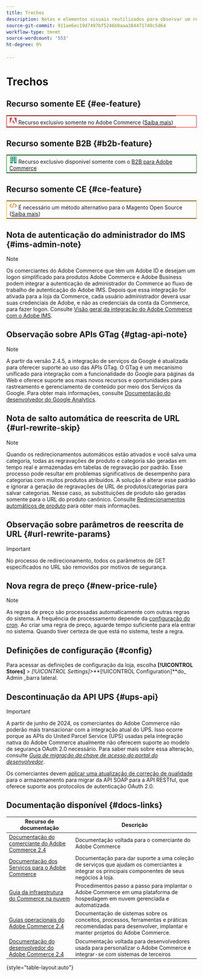 ```yaml
---
title: Trechos
description: Notas e elementos visuais reutilizados para observar um recurso ou página que se aplica a uma edição específica
source-git-commit: 911ae6ec19d7497bf5246b0aaa384471749c5d64
workflow-type: tm+mt
source-wordcount: '553'
ht-degree: 0%

---
```


# Trechos

## Recurso somente EE {#ee-feature}

<table style="border:1px solid red">
<tr><td><img alt="Recurso do Adobe Commerce" src="../assets/adobe-logo.svg" width="20" height="20" /> Recurso exclusivo somente no Adobe Commerce (<a href="https://experienceleague.adobe.com/docs/commerce-admin/user-guides/home.html#product-editions">Saiba mais</a>)</td></tr>
</table>

## Recurso somente B2B {#b2b-feature}

<table style="border:1px solid green">
<tr><td><img alt="Recurso B2B do Adobe Commerce" src="../assets/b2b.svg" width="20" height="20" /> Recurso exclusivo disponível somente com o <a href="https://experienceleague.adobe.com/docs/commerce-admin/b2b/introduction.html?lang=en">B2B para Adobe Commerce</a></td></tr>
</table>

## Recurso somente CE {#ce-feature}

<table style="border:1px solid orange">
<tr><td><img alt="recurso Magento Open Source" src="../assets/open-source.svg" width="20" height="20" /> É necessário um método alternativo para o Magento Open Source (<a href="https://experienceleague.adobe.com/docs/commerce-admin/user-guides/home.html#product-editions">Saiba mais</a>)</td></tr>
</table>

## Nota de autenticação do administrador do IMS {#ims-admin-note}

>[!NOTE]
>
>Os comerciantes do Adobe Commerce que têm um Adobe ID e desejam um logon simplificado para produtos Adobe Commerce e Adobe Business podem integrar a autenticação de administrador do Commerce ao fluxo de trabalho de autenticação do Adobe IMS. Depois que essa integração for ativada para a loja da Commerce, cada usuário administrador deverá usar suas credenciais de Adobe, e não as credenciais da conta da Commerce, para fazer logon. Consulte [Visão geral da integração do Adobe Commerce com o Adobe IMS](/help/getting-started/adobe-ims-integration-overview.md).

## Observação sobre APIs GTag {#gtag-api-note}

>[!NOTE]
>
>A partir da versão 2.4.5, a integração de serviços da Google é atualizada para oferecer suporte ao uso das APIs GTag. O GTag é um mecanismo unificado para integração com a funcionalidade do Google para páginas da Web e oferece suporte aos mais novos recursos e oportunidades para rastreamento e gerenciamento de conteúdo por meio dos Serviços da Google. Para obter mais informações, consulte [Documentação do desenvolvedor do Google Analytics](https://developers.google.com/analytics/devguides/collection/gtagjs).

## Nota de salto automática de reescrita de URL {#url-rewrite-skip}

>[!NOTE]
>
>Quando os redirecionamentos automáticos estão ativados e você salva uma categoria, todas as regravações de produto e categoria são geradas em tempo real e armazenadas em tabelas de regravação por padrão. Esse processo pode resultar em problemas significativos de desempenho para categorias com muitos produtos atribuídos. A solução é alterar esse padrão e ignorar a geração de regravações de URL de produtos/categorias para salvar categorias. Nesse caso, as substituições de produto são geradas somente para o URL do produto canônico. Consulte [Redirecionamentos automáticos de produto](/help/merchandising-promotions/url-redirect-product-automatic.md) para obter mais informações.

## Observação sobre parâmetros de reescrita de URL {#url-rewrite-params}

>[!IMPORTANT]
>
>No processo de redirecionamento, todos os parâmetros de GET especificados no URL são removidos por motivos de segurança.

## Nova regra de preço {#new-price-rule}

>[!NOTE]
>
>As regras de preço são processadas automaticamente com outras regras do sistema. A frequência de processamento depende da [configuração do cron](https://experienceleague.adobe.com/docs/commerce-operations/configuration-guide/cli/configure-cron-jobs.html). Ao criar uma regra de preço, aguarde tempo suficiente para ela entrar no sistema. Quando tiver certeza de que está no sistema, teste a regra.

## Definições de configuração {#config}

Para acessar as definições de configuração da loja, escolha **[!UICONTROL Stores]** > _[!UICONTROL Settings]_>**[!UICONTROL Configuration]**do_ Admin _barra lateral.

## Descontinuação da API UPS {#ups-api}

>[!IMPORTANT]
>
>A partir de junho de 2024, os comerciantes do Adobe Commerce não poderão mais transacionar com a integração atual do UPS. Isso ocorre porque as APIs do United Parcel Service (UPS) usadas pela integração nativa do Adobe Commerce atualmente não oferecem suporte ao modelo de segurança OAuth 2.0 necessário. Para saber mais sobre essa alteração, consulte [_Guia de migração da chave de acesso do portal do desenvolvedor_](https://developer.ups.com/oauth-developer-guide). <br/>
>
>Os comerciantes devem [aplicar uma atualização de correção de qualidade](https://experienceleague.adobe.com/docs/commerce-knowledge-base/kb/troubleshooting/known-issues-patches-attached/ups-shipping-method-integration-migration-from-soap-to-restful-api.html) para o armazenamento para migrar da API SOAP para a API RESTful, que oferece suporte aos protocolos de autenticação OAuth 2.0.


## Documentação disponível {#docs-links}

| Recurso de documentação | Descrição |
|----------------------- | ----------- |
| [Documentação do comerciante do Adobe Commerce 2.4](../landing/home.md) | Documentação voltada para o comerciante do Adobe Commerce |
| [Documentação dos Serviços para o Adobe Commerce](https://experienceleague.adobe.com/docs/commerce-merchant-services/user-guides/home.html) | Documentação para dar suporte a uma coleção de serviços que ajudam os comerciantes a integrar os principais componentes de seus negócios à loja. |
| [Guia da infraestrutura do Commerce na nuvem](https://experienceleague.adobe.com/docs/commerce-cloud-service/user-guide/overview.html) | Procedimentos passo a passo para implantar o Adobe Commerce em uma plataforma de hospedagem em nuvem gerenciada e automatizada. |
| [Guias operacionais do Adobe Commerce 2.4](https://experienceleague.adobe.com/docs/commerce-operations/operational-guides/home.html) | Documentação de sistemas sobre os conceitos, processos, ferramentas e práticas recomendadas para desenvolver, implantar e manter projetos do Adobe Commerce. |
| [Documentação do desenvolvedor do Adobe Commerce 2.4](https://developer.adobe.com/commerce/docs) | Documentação voltada para desenvolvedores usada para personalizar o Adobe Commerce e integrar-se com sistemas de terceiros |

{style="table-layout:auto"}
